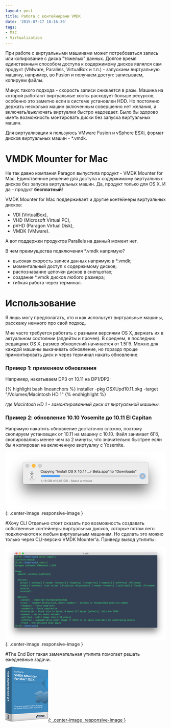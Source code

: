 ```yaml
---
layout: post
title: Работа с контейнерами VMDK
date: '2015-07-17 18:16:36'
tags:
- Mac
- Virtualization
---
```


При работе с виртуальными машинами может потребоваться запись или копирование с диска "тяжелых" данных. Долгое время единственным способом доступа к содержимому дисков являлся сам продукт (VMware, Parallels, VirtualBox и т.п.) - запускаем виртуальную машину, например, во Fusion и получаем доступ: записываем, копируем файлы.

Минус такого подхода - скорость записи снижается в разы. Машина на которой работают виртуальные хосты расходует больше ресурсов, особенно это заметно если в системе установлен HDD. Но постоянно держать несколько машин включенным совершенно нет желания, а включать/выключать виртуалки быстро надоедает. Было бы здорово иметь возможность монтировать диски без запуска виртуальных машин.

Для виртуализации я пользуюсь VMware Fusion и vSphere ESXi, формат дисков виртуальных машин - *.vmdk.

# VMDK Mounter for Mac
Не так давно компания Paragon выпустила продукт - VMDK Mounter for Mac. Единственное решение для доступа к содержимому виртуальных дисков без запуска виртуальных машин. Да, продукт только для OS X. И да - продукт **бесплатный**!

VMDK Mounter for Mac поддерживает и другие контейнеры виртуальных дисков:

- VDI (VirtualBox),
- VHD (Microsoft Virtual PC),
- pVHD (Paragon Virtual Disk),
- VMDK (VMware).

А вот поддержки продуктов Parallels на данный момент нет.


В чем преимущества подключения *.vmdk напрямую?

- высокая скорость записи данных напрямую в *.vmdk;
- моментальный доступ к содержимому дисков;
- распознавание цепочки дисков в снепшотах;
- создание *.vmdk дисков любого размера;
- гибкая работа через терминал.


# Использование
Я лишь могу предполагать, кто и как использует виртуальные машины, расскажу немного про свой подход.

Мне часто требуется работать с разными версиями OS X, держать их в актуальном состоянии (апдейты и прочее).
В среднем, в последних редакциях OS X, размер обновлений начинается от 1.5Гб. Можно для каждой машины выкачивать обновление, но гораздо проще примонтировать диск и через терминал накать обновление.

### Пример 1: применяем обновления
Например, накатываем DP3 от 10.11 на DP1/DP2:

{% highlight bash lineanchors %}
installer -pkg OSXUpd10.11.pkg -target "/Volumes/Macintosh HD 1"
{% endhighlight %}

*где Macintosh HD 1 - замонтированный диск от виртуальной машины.*


### Пример 2: обновление 10.10 Yosemite до 10.11 El Capitan
Напрямую накатить обновление достаточно сложно, поэтому скопируем установщик от 10.11 на машину с 10.10.
Файл занимает 6Гб, скопировались менее чем за 2 минуты, что значительно быстрее если бы я копировал на включенную виртуалку с Yosemite.

![](/images/2015/07/Screen-Shot-2015-07-16-at-11-00-11.png){: .center-image .responsive-image }

#Хочу CLI
Отдельно стоит сказать про возможность создавать собственные контейнеры виртуальных дисков, которые потом лего подключаются к любым виртуальным машинам. Но сделать это можно только через CLI-версию VMDK Mounter'а. Приведу вывод утилиты:

![](/images/2015/07/Screen-Shot-2015-07-17-at-21-00-28.png){: .center-image .responsive-image }



#The End
Вот такая замечательная утилита помогает решать ежедневные задачи.

[![alt](/images/2015/07/vmdk_boxshot_eng_134x172.png){: .center-image .responsive-image }](https://www.paragon-software.com/home/vd-mounter-mac-free/)
